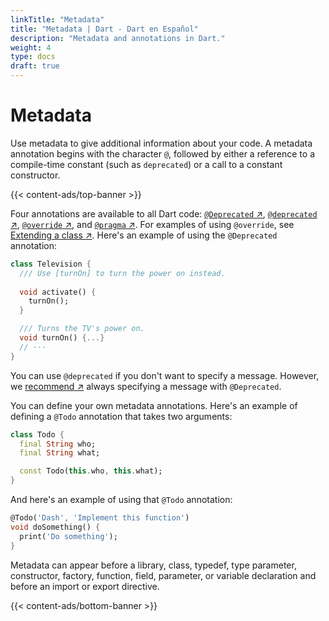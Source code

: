```yaml
---
linkTitle: "Metadata"
title: "Metadata | Dart - Dart en Español"
description: "Metadata and annotations in Dart."
weight: 4
type: docs
draft: true
---
```


# Metadata

Use metadata to give additional information about your code. A metadata annotation begins with the character `@`, followed by either a reference to a compile-time constant (such as `deprecated`) or a call to a constant constructor.

{{< content-ads/top-banner >}}

Four annotations are available to all Dart code: [`@Deprecated` ↗](https://api.dart.dev/stable/dart-core/Deprecated-class.html), [`@deprecated` ↗](https://api.dart.dev/stable/dart-core/Deprecated-class.html), [`@override` ↗](https://api.dart.dev/stable/dart-core/override-constant.html), and [`@pragma` ↗](https://api.dart.dev/stable/dart-core/pragma-class.html). For examples of using `@override`, see [Extending a class ↗](https://dart.dev/language/extend). Here's an example of using the `@Deprecated` annotation:

```dart
class Television {
  /// Use [turnOn] to turn the power on instead.
  
  void activate() {
    turnOn();
  }

  /// Turns the TV's power on.
  void turnOn() {...}
  // ···
}
```

You can use `@deprecated` if you don't want to specify a message. However, we [recommend ↗](https://dart.dev/tools/linter-rules/provide_deprecation_message) always specifying a message with `@Deprecated`.

You can define your own metadata annotations. Here's an example of defining a `@Todo` annotation that takes two arguments:

```dart
class Todo {
  final String who;
  final String what;

  const Todo(this.who, this.what);
}
```

And here's an example of using that `@Todo` annotation:

```dart
@Todo('Dash', 'Implement this function')
void doSomething() {
  print('Do something');
}
```

Metadata can appear before a library, class, typedef, type parameter, constructor, factory, function, field, parameter, or variable declaration and before an import or export directive.

{{< content-ads/bottom-banner >}}
